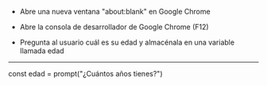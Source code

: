 
- Abre una nueva ventana "about:blank" en Google Chrome

- Abre la consola de desarrollador de Google Chrome (F12)

- Pregunta al usuario cuál es su edad y almacénala en una variable 
  llamada edad
-----------------------------------------------------------------------
const edad = prompt("¿Cuántos años tienes?")